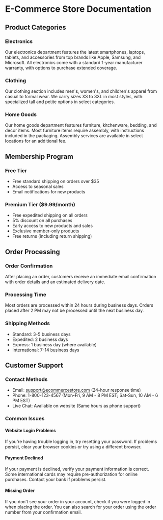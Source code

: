 # E-Commerce Store Documentation

## Product Categories

### Electronics
Our electronics department features the latest smartphones, laptops, tablets, and accessories from top brands like Apple, Samsung, and Microsoft. All electronics come with a standard 1-year manufacturer warranty, with options to purchase extended coverage.

### Clothing
Our clothing section includes men's, women's, and children's apparel from casual to formal wear. We carry sizes XS to 3XL in most styles, with specialized tall and petite options in select categories.

### Home Goods
Our home goods department features furniture, kitchenware, bedding, and decor items. Most furniture items require assembly, with instructions included in the packaging. Assembly services are available in select locations for an additional fee.

## Membership Program

### Free Tier
- Free standard shipping on orders over $35
- Access to seasonal sales
- Email notifications for new products

### Premium Tier ($9.99/month)
- Free expedited shipping on all orders
- 5% discount on all purchases
- Early access to new products and sales
- Exclusive member-only products
- Free returns (including return shipping)

## Order Processing

### Order Confirmation
After placing an order, customers receive an immediate email confirmation with order details and an estimated delivery date.

### Processing Time
Most orders are processed within 24 hours during business days. Orders placed after 2 PM may not be processed until the next business day.

### Shipping Methods
- Standard: 3-5 business days
- Expedited: 2 business days
- Express: 1 business day (where available)
- International: 7-14 business days

## Customer Support

### Contact Methods
- Email: support@ecommercestore.com (24-hour response time)
- Phone: 1-800-123-4567 (Mon-Fri, 9 AM - 8 PM EST; Sat-Sun, 10 AM - 6 PM EST)
- Live Chat: Available on website (Same hours as phone support)

### Common Issues

#### Website Login Problems
If you're having trouble logging in, try resetting your password. If problems persist, clear your browser cookies or try using a different browser.

#### Payment Declined
If your payment is declined, verify your payment information is correct. Some international cards may require pre-authorization for online purchases. Contact your bank if problems persist.

#### Missing Order
If you don't see your order in your account, check if you were logged in when placing the order. You can also search for your order using the order number from your confirmation email.